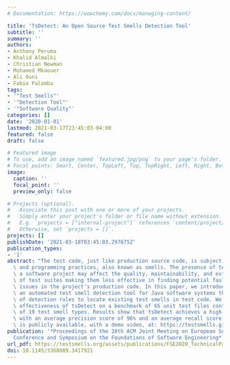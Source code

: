 ```yaml
---
# Documentation: https://wowchemy.com/docs/managing-content/

title: 'TsDetect: An Open Source Test Smells Detection Tool'
subtitle: ''
summary: ''
authors:
- Anthony Peruma
- Khalid Almalki
- Christian Newman
- Mohamed Mkaouer
- Ali Ouni
- Fabio Palomba
tags:
- '"Test Smells"'
- '"Detection Tool"'
- '"Software Quality"'
categories: []
date: '2020-01-01'
lastmod: 2021-03-17T23:45:03-04:00
featured: false
draft: false

# Featured image
# To use, add an image named `featured.jpg/png` to your page's folder.
# Focal points: Smart, Center, TopLeft, Top, TopRight, Left, Right, BottomLeft, Bottom, BottomRight.
image:
  caption: ''
  focal_point: ''
  preview_only: false

# Projects (optional).
#   Associate this post with one or more of your projects.
#   Simply enter your project's folder or file name without extension.
#   E.g. `projects = ["internal-project"]` references `content/project/deep-learning/index.md`.
#   Otherwise, set `projects = []`.
projects: []
publishDate: '2021-03-18T03:45:03.297675Z'
publication_types:
- '1'
abstract: "The test code, just like production source code, is subject to bad design\
  \ and programming practices, also known as smells. The presence of test smells in\
  \ a software project may affect the quality, maintainability, and extendability\
  \ of test suites making them less effective in finding potential faults and quality\
  \ issues in the project's production code. In this paper, we introduce tsDetect,\
  \ an automated test smell detection tool for Java software systems that uses a set\
  \ of detection rules to locate existing test smells in test code. We evaluate the\
  \ effectiveness of tsDetect on a benchmark of 65 unit test files containing instances\
  \ of 19 test smell types. Results show that tsDetect achieves a high detection accuracy\
  \ with an average precision score of 96% and an average recall score of 97%. tsDetect\
  \ is publicly available, with a demo video, at: https://testsmells.github.io/"
publication: '*Proceedings of the 28th ACM Joint Meeting on European Software Engineering
  Conference and Symposium on the Foundations of Software Engineering*'
url_pdf: https://testsmells.org/assets/publications/FSE2020_TechnicalPaper.pdf
doi: 10.1145/3368089.3417921
---
```

